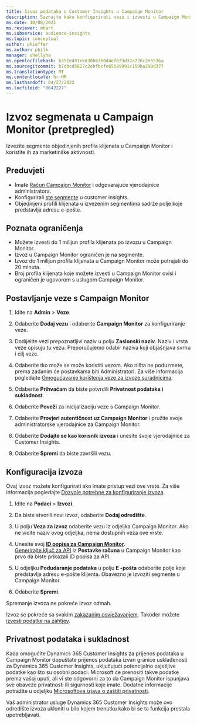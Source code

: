 ```yaml
---
title: Izvoz podataka o Customer Insights u Campaign Monitor
description: Saznajte kako konfigurirati vezu i izvesti u Campaign Monitor.
ms.date: 10/08/2021
ms.reviewer: mhart
ms.subservice: audience-insights
ms.topic: conceptual
author: pkieffer
ms.author: philk
manager: shellyha
ms.openlocfilehash: b351e491ee830b6360d4efe33d32a726c2e553ba
ms.sourcegitcommit: b7dbcd5627c2ebfbcfe65589991c159ba290d377
ms.translationtype: MT
ms.contentlocale: hr-HR
ms.lasthandoff: 04/27/2022
ms.locfileid: "8642227"
---
```

# <a name="export-segments-to-campaign-monitor-preview"></a>Izvoz segmenata u Campaign Monitor (pretpregled)

Izvezite segmente objedinjenih profila klijenata u Campaign Monitor i koristite ih za marketinške aktivnosti.

## <a name="prerequisites"></a>Preduvjeti

-   Imate [Račun Campaign Monitor](https://www.campaignmonitor.com/) i odgovarajuće vjerodajnice administratora.
-   Konfigurirali [ste segmente](segments.md) u customer insights.
-   Objedinjeni profili klijenata u izvezenim segmentima sadrže polje koje predstavlja adresu e-pošte.

## <a name="known-limitations"></a>Poznata ograničenja

- Možete izvesti do 1 milijun profila klijenata po izvozu u Campaign Monitor.
- Izvoz u Campaign Monitor ograničen je na segmente.
- Izvoz do 1 milijun profila klijenata u Campaign Monitor može potrajati do 20 minuta. 
- Broj profila klijenata koje možete izvesti u Campaign Monitor ovisi i ograničen je ugovorom s uslugom Campaign Monitor.

## <a name="set-up-connection-to-campaign-monitor"></a>Postavljanje veze s Campaign Monitor

1. Idite na **Admin** > **Veze**.

1. Odaberite **Dodaj vezu** i odaberite **Campaign Monitor** za konfiguriranje veze.

1. Dodijelite vezi prepoznatljivi naziv u polju **Zaslonski naziv**. Naziv i vrsta veze opisuju tu vezu. Preporučujemo odabir naziva koji objašnjava svrhu i cilj veze.

1. Odaberite tko može se može koristiti vezom. Ako ništa ne poduzmete, prema zadanim će postavkama biti Administratori. Za više informacija pogledajte [Omogućavanje korištenja veze za izvoze suradnicima](connections.md#allow-contributors-to-use-a-connection-for-exports).

1. Odaberite **Prihvaćam** da biste potvrdili **Privatnost podataka i sukladnost**.

1. Odaberite **Poveži** za inicijalizaciju veze s Campaign Monitor.

1. Odaberite **Provjeri autentičnost uz Campaign Monitor** i pružite svoje administratorske vjerodajnice za Campaign Monitor.

1. Odaberite **Dodajte se kao korisnik izvoza** i unesite svoje vjerodajnice za Customer Insights.

1. Odaberite **Spremi** da biste završili vezu.

## <a name="configure-an-export"></a>Konfiguracija izvoza

Ovaj izvoz možete konfigurirati ako imate pristup vezi ove vrste. Za više informacija pogledajte [Dozvole potrebne za konfiguriranje izvoza](export-destinations.md#set-up-a-new-export).

1. Idite na **Podaci** > **Izvozi**.

1. Da biste stvorili novi izvoz, odaberite **Dodaj odredište**.

1. U polju **Veza za izvoz** odaberite vezu iz odjeljka Campaign Monitor. Ako ne vidite naziv ovog odjeljka, nema dostupnih veza ove vrste.

1. Unesite svoj [**ID popisa za Campaign Monitor**](https://www.campaignmonitor.com/api/getting-started/#your-list-id).    
   [Generirajte ključ za API](https://www.campaignmonitor.com/api/getting-started/) iz **Postavke računa** u Campaign Monitor kao prvo da biste prikazali ID popisa za API.  

1. U odjeljku **Podudaranje podataka** u polju **E -pošta** odaberite polje koje predstavlja adresu e-pošte klijenta. Obavezno je izvoziti segmente u Campaign Monitor.

1. Odaberite **Spremi**.

Spremanje izvoza ne pokreće izvoz odmah.

Izvoz se pokreće sa svakim [zakazanim osvježavanjem](system.md#schedule-tab). Također možete [izvesti podatke na zahtjev](export-destinations.md#run-exports-on-demand). 


## <a name="data-privacy-and-compliance"></a>Privatnost podataka i sukladnost

Kada omogućite Dynamics 365 Customer Insights za prijenos podataka u Campaign Monitor dopuštate prijenos podataka izvan granice usklađenosti za Dynamics 365 Customer Insights, uključujući potencijalno osjetljive podatke kao što su osobni podaci. Microsoft će prenositi takve podatke prema vašoj uputi, ali vi ste odgovorni za to da Campaign Monitor ispunjava sve obaveze privatnosti ili sigurnosti koje imate. Dodatne informacije potražite u odjeljku [Microsoftova izjava o zaštiti privatnosti](https://go.microsoft.com/fwlink/?linkid=396732).

Vaš administrator usluge Dynamics 365 Customer Insights može ovo odredište izvoza ukloniti u bilo kojem trenutku kako bi se ta funkcija prestala upotrebljavati.
